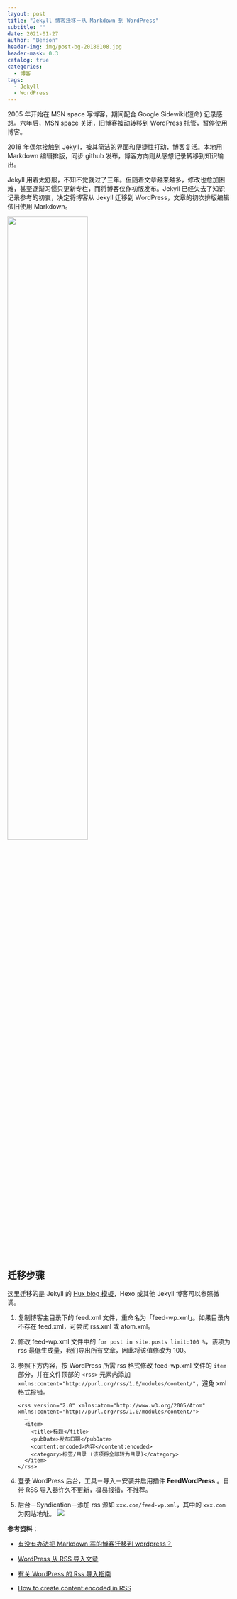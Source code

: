 ```yaml
---
layout: post
title: "Jekyll 博客迁移－从 Markdown 到 WordPress"
subtitle: ""
date: 2021-01-27
author: "Benson"
header-img: img/post-bg-20180108.jpg
header-mask: 0.3
catalog: true
categories:
  - 博客
tags:
  - Jekyll
  - WordPress
---
```


2005 年开始在 MSN space 写博客，期间配合 Google Sidewiki(短命) 记录感想。六年后，MSN space 关闭，旧博客被动转移到 WordPress 托管，暂停使用博客。

2018 年偶尔接触到 Jekyll，被其简洁的界面和便捷性打动，博客复活。本地用 Markdown 编辑排版，同步 github 发布，博客方向则从感想记录转移到知识输出。

Jekyll 用着太舒服，不知不觉就过了三年。但随着文章越来越多，修改也愈加困难，甚至逐渐习惯只更新专栏，而将博客仅作初版发布。Jekyll 已经失去了知识记录参考的初衷，决定将博客从 Jekyll 迁移到 WordPress，文章的初次排版编辑依旧使用 Markdown。

<img src="http://tc.seoipo.com/20210128124408.png" width="60%">

## 迁移步骤

这里迁移的是 Jekyll 的 [Hux blog 模板](https://github.com/Huxpro/huxpro.github.io)，Hexo 或其他 Jekyll 博客可以参照微调。

1. 复制博客主目录下的 feed.xml 文件，重命名为「feed-wp.xml」。如果目录内不存在 feed.xml，可尝试 rss.xml 或 atom.xml。

2. 修改 feed-wp.xml 文件中的 `for post in site.posts limit:100 %`，该项为 rss 最低生成量，我们导出所有文章，因此将该值修改为 100。

3. 参照下方内容，按 WordPress 所需 rss 格式修改 feed-wp.xml 文件的 `item` 部分，并在文件顶部的 `<rss>` 元素内添加 `xmlns:content="http://purl.org/rss/1.0/modules/content/"`，避免 xml 格式报错。

    ```
    <rss version="2.0" xmlns:atom="http://www.w3.org/2005/Atom" xmlns:content="http://purl.org/rss/1.0/modules/content/">
      …
      <item>
        <title>标题</title>
        <pubDate>发布日期</pubDate>
        <content:encoded>内容</content:encoded>
        <category>标签/目录 (该项将全部转为目录)</category>
      </item>
    </rss>
    ```

4. 登录 WordPress 后台，工具－导入－安装并启用插件 **FeedWordPress** 。自带 RSS 导入器许久不更新，极易报错，不推荐。

5. 后台－Syndication－添加 rss 源如 `xxx.com/feed-wp.xml`，其中的 `xxx.com` 为网站地址。
   ![](http://tc.seoipo.com/20210128120956.gif)

**参考资料**：

- [有没有办法把 Markdown 写的博客迁移到 wordpress？](https://www.v2ex.com/t/73385)

- [WordPress 从 RSS 导入文章](https://www.yiyult.com/201903155699.html)

- [有关 WordPress 的 Rss 导入指南](https://www.cnblogs.com/u0mo5/p/4100927.html)

- [How to create <content:encoded> in RSS](https://stackoverflow.com/questions/33212592/how-to-create-contentencoded-in-rss)
